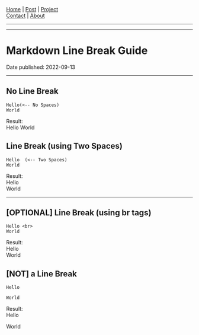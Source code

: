 <nav>
<a href="../index.html">Home</a>
|
<a href="../post.html">Post</a>
|
<a href="../project.html">Project</a>
<nav class="div-right">
<a href="../contact.html">Contact</a>
|
<a href="../about.html">About</a>
</nav>
</nav>
</header>
<hr><hr>
<main>
<!-- Your Content Start After This Line -->


# Markdown Line Break Guide

Date published: 2022-09-13

---

## No Line Break

```
Hello(<-- No Spaces)
World
```  
Result:  
Hello
World

## Line Break (using Two Spaces)

```
Hello  (<-- Two Spaces)
World
```  

Result:  
Hello  
World  

---

## [OPTIONAL] Line Break (using br tags)

```
Hello <br>
World
```

Result:  
Hello <br>
World


## [NOT] a Line Break

```
Hello

World
```

Result:  
Hello

World
